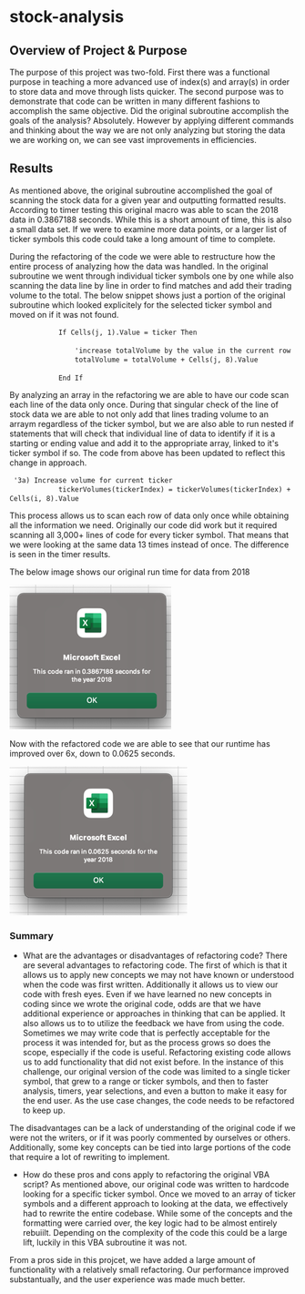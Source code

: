 # stock-analysis

## Overview of Project & Purpose

The purpose of this project was two-fold. First there was a functional purpose in teaching a more advanced use of index(s) and array(s) in order to store data and move through lists quicker. The second purpose was to demonstrate that code can be written in many different fashions to accomplish the same objective. Did the original subroutine accomplish the goals of the analysis? Absolutely. However by applying different commands and thinking about the way we are not only analyzing but storing the data we are working on, we can see vast improvements in efficiencies. 

## Results

As mentioned above, the original subroutine accomplished the goal of scanning the stock data for a given year and outputting formatted results. According to timer testing this original macro was able to scan the 2018 data in 0.3867188 seconds. While this is a short amount of time, this is also a small data set. If we were to examine more data points, or a larger list of ticker symbols this code could take a long amount of time to complete. 

During the refactoring of the code we were able to restructure how the entire process of analyzing how the data was handled. In the original subroutine we went through individual ticker symbols one by one while also scanning the data line by line in order to find matches and add their trading volume to the total. The below snippet shows just a portion of the original subroutine which looked explicitely for the selected ticker symbol and moved on if it was not found. 
 
                If Cells(j, 1).Value = ticker Then

                    'increase totalVolume by the value in the current row
                    totalVolume = totalVolume + Cells(j, 8).Value

                End If


By analyzing an array in the refactoring we are able to have our code scan each line of the data only once. During that singular check of the line of stock data we are able to not only add that lines trading volume to an arraym regardless of the ticker symbol, but we are also able to run nested if statements that will check that individual line of data to identify if it is a starting or ending value and add it to the appropriate array, linked to it's ticker symbol if so. The code from above has been updated to reflect this change in approach. 

     '3a) Increase volume for current ticker
                tickerVolumes(tickerIndex) = tickerVolumes(tickerIndex) + Cells(i, 8).Value




This process allows us to scan each row of data only once while obtaining all the information we need. Originally our code did work but it required scanning all 3,000+ lines of code for every ticker symbol. That means that we were looking at the same data 13 times instead of once. The difference is seen in the timer results. 

The below image shows our original run time for data from 2018 


![Original Runtime for 2018 data ](Resources/vba_originalruntime.png)

Now with the refactored code we are able to see that our runtime has improved over 6x, down to 0.0625 seconds. 


![Runtime for 2018 after refactoring ](Resources/VBA_Challenge_2018_small.png) 




### Summary

- What are the advantages or disadvantages of refactoring code?
There are several advantages to refactoring code. The first of which is that it allows us to apply new concepts we may not have known or understood when the code was first written. Additionally it allows us to view our code with fresh eyes. Even if we have learned no new concepts in coding since we wrote the original code, odds are that we have additional experience or approaches in thinking that can be applied. It also allows us to to utilize the feedback we have from using the code. Sometimes we may write code that is perfectly acceptable for the process it was intended for, but as the process grows so does the scope, especially if the code is useful. Refactoring existing code allows us to add functionality that did not exist before. In the instance of this challenge, our original version of the code was limited to a single ticker symbol, that grew to a range or ticker symbols, and then to faster analysis, timers, year selections, and even a button to make it easy for the end user. As the use case changes, the code needs to be refactored to keep up. 

The disadvantages can be a lack of understanding of the original code if we were not the writers, or if it was poorly commented by ourselves or others. Additionally, some key concepts can be tied into large portions of the code that require a lot of rewriting to implement. 


- How do these pros and cons apply to refactoring the original VBA script?
As mentioned above, our original code was written to hardcode looking for a specific ticker symbol. Once we moved to an array of ticker symbols and a different approach to looking at the data, we effectively had to rewrite the entire codebase. While some of the concepts and the formatting were carried over, the key logic had to be almost entirely rebuiilt. Depending on the complexity of the code this could be a large lift, luckily in this VBA subroutine it was not. 

From a pros side in this projcet, we have added a large amount of functionality with a relatively small refactoring. Our performance improved substantually, and the user experience was made much better. 

